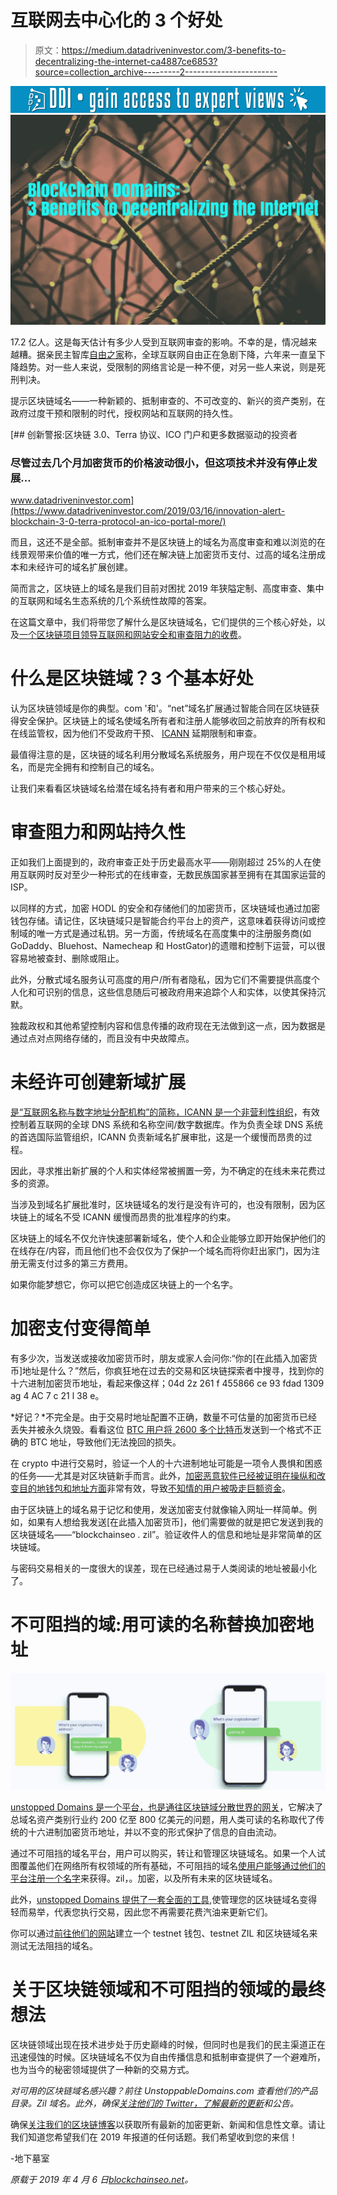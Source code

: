 # 互联网去中心化的 3 个好处

> 原文：<https://medium.datadriveninvestor.com/3-benefits-to-decentralizing-the-internet-ca4887ce6853?source=collection_archive---------2----------------------->

[![](img/65764614e08d8d39d8ecc1f17726f0d7.png)](http://www.track.datadriveninvestor.com/1B9E)![](img/2aa83bd07b6a575b09cfcd373fa416a2.png)

17.2 亿人。这是每天估计有多少人受到互联网审查的影响。不幸的是，情况越来越糟。据亲民主智库[自由之家](https://freedomhouse.org/)称，全球互联网自由正在急剧下降，六年来一直呈下降趋势。对一些人来说，受限制的网络言论是一种不便，对另一些人来说，则是死刑判决。

提示区块链域名——一种新颖的、抵制审查的、不可改变的、新兴的资产类别，在政府过度干预和限制的时代，授权网站和互联网的持久性。

[](https://www.datadriveninvestor.com/2019/03/16/innovation-alert-blockchain-3-0-terra-protocol-an-ico-portal-more/) [## 创新警报:区块链 3.0、Terra 协议、ICO 门户和更多数据驱动的投资者

### 尽管过去几个月加密货币的价格波动很小，但这项技术并没有停止发展…

www.datadriveninvestor.com](https://www.datadriveninvestor.com/2019/03/16/innovation-alert-blockchain-3-0-terra-protocol-an-ico-portal-more/) 

而且，这还不是全部。抵制审查并不是区块链上的域名为高度审查和难以浏览的在线景观带来价值的唯一方式，他们还在解决链上加密货币支付、过高的域名注册成本和未经许可的域名扩展创建。

简而言之，区块链上的域名是我们目前对困扰 2019 年狭隘定制、高度审查、集中的互联网和域名生态系统的几个系统性故障的答案。

在这篇文章中，我们将带您了解什么是区块链域名，它们提供的三个核心好处，以及[一个区块链项目领导互联网和网站安全和审查阻力的收费](https://unstoppabledomains.com/)。

# 什么是区块链域？3 个基本好处

认为区块链领域是你的典型。com '和'。“net”域名扩展通过智能合同在区块链获得安全保护。区块链上的域名使域名所有者和注册人能够收回之前放弃的所有权和在线监管权，因为他们不受政府干预、 [ICANN](https://www.icann.org/) 延期限制和审查。

最值得注意的是，区块链的域名利用分散域名系统服务，用户现在不仅仅是租用域名，而是完全拥有和控制自己的域名。

让我们来看看区块链域名给潜在域名持有者和用户带来的三个核心好处。

# 审查阻力和网站持久性

正如我们上面提到的，政府审查正处于历史最高水平——刚刚超过 25%的人在使用互联网时反对至少一种形式的在线审查，无数民族国家甚至拥有在其国家运营的 ISP。

以同样的方式，加密 HODL 的安全和存储他们的加密货币，区块链域也通过加密钱包存储。请记住，区块链域只是智能合约平台上的资产，这意味着获得访问或控制域的唯一方式是通过私钥。另一方面，传统域名在高度集中的注册服务商(如 GoDaddy、Bluehost、Namecheap 和 HostGator)的遗赠和控制下运营，可以很容易地被查封、删除或阻止。

此外，分散式域名服务认可高度的用户/所有者隐私，因为它们不需要提供高度个人化和可识别的信息，这些信息随后可被政府用来追踪个人和实体，以使其保持沉默。

独裁政权和其他希望控制内容和信息传播的政府现在无法做到这一点，因为数据是通过点对点网络存储的，而且没有中央故障点。

# 未经许可创建新域扩展

[是“互联网名称与数字地址分配机构”的简称，ICANN 是一个非营利性组织](https://www.icann.org/)，有效控制着互联网的全球 DNS 系统和名称空间/数字数据库。作为负责全球 DNS 系统的首选国际监管组织，ICANN 负责新域名扩展审批，这是一个缓慢而昂贵的过程。

因此，寻求推出新扩展的个人和实体经常被搁置一旁，为不确定的在线未来花费过多的资源。

当涉及到域名扩展批准时，区块链域名的发行是没有许可的，也没有限制，因为区块链上的域名不受 ICANN 缓慢而昂贵的批准程序的约束。

区块链上的域名不仅允许快速部署新域名，使个人和企业能够立即开始保护他们的在线存在/内容，而且他们也不会仅仅为了保护一个域名而将你赶出家门，因为注册无需支付过多的第三方费用。

如果你能梦想它，你可以把它创造成区块链上的一个名字。

# 加密支付变得简单

有多少次，当发送或接收加密货币时，朋友或家人会问你:“你的[在此插入加密货币]地址是什么？”然后，你疯狂地在过去的交易和区块链探索者中搜寻，找到你的十六进制加密货币地址，看起来像这样；04d 2z 261 f 455866 ce 93 fdad 1309 ag 4 AC 7 c 21 l 38 e。

*好记？*不完全是。由于交易时地址配置不正确，数量不可估量的加密货币已经丢失并被永久烧毁。看看这位 [BTC 用户将 2600 多个比特币](https://bitcointalk.org/index.php?topic=50206.0)发送到一个格式不正确的 BTC 地址，导致他们无法挽回的损失。

在 crypto 中进行交易时，验证一个人的十六进制地址可能是一项令人畏惧和困惑的任务——尤其是对区块链新手而言。此外，[加密恶意软件已经被证明在操纵和改变目的地钱包和地址方面](https://www.investopedia.com/news/new-bitcoin-malware-changes-destination-wallets/)非常有效，导致[不知情的用户被吸走巨额资金](https://ethereumworldnews.com/careful-copying-pasting-ethereum-wallet-address/)。

由于区块链上的域名易于记忆和使用，发送加密支付就像输入网址一样简单。例如，如果有人想给我发送[在此插入加密货币]，他们需要做的就是把它发送到我的区块链域名——“blockchainseo . zil”。验证收件人的信息和地址是非常简单的区块链域。

与密码交易相关的一度很大的误差，现在已经通过易于人类阅读的地址被最小化了。

# 不可阻挡的域:用可读的名称替换加密地址

![](img/fd2488f308f38bf0c2c7abc9a1225de9.png)

[unstopped Domains 是一个平台，也是通往区块链域分散世界的网关](https://unstoppabledomains.com/)，它解决了总域名资产类别行业约 200 亿至 800 亿美元的问题，用人类可读的名称取代了传统的十六进制加密货币地址，并以不变的形式保护了信息的自由流动。

通过不可阻挡的域名平台，用户可以购买，转让和管理区块链域名。如果一个人试图覆盖他们在网络所有权领域的所有基础，不可阻挡的域名[使用户能够通过他们的平台注册一个名字](https://unstoppabledomains.com/trademark)来获得。zil，。加密，以及所有未来的区块链域名。

此外，[unstopped Domains 提供了一套全面的工具](https://unstoppabledomains.com/transfer),使管理您的区块链域名变得轻而易举，代表您执行交易，因此您不再需要花费汽油来更新它们。

你可以通过[前往他们的网站](https://testnet.unstoppabledomains.com/)建立一个 testnet 钱包、testnet ZIL 和区块链域名来测试无法阻挡的域名。

# 关于区块链领域和不可阻挡的领域的最终想法

区块链领域出现在技术进步处于历史巅峰的时候，但同时也是我们的民主渠道正在迅速侵蚀的时候。区块链域名不仅为自由传播信息和抵制审查提供了一个避难所，也为当今的秘密领域提供了一种新的交易方式。

*对可用的区块链域名感兴趣？前往 UnstoppableDomains.com 查看他们的产品目录。Zil 域名。此外，确保[关注他们的 Twitter，了解最新的更新](http://twitter.com/unstoppableweb)和公告。*

确保[关注我们的区块链博客](https://blockchainseo.net/blog/)以获取所有最新的加密更新、新闻和信息性文章。请让我们知道您希望我们在 2019 年报道的任何话题。我们希望收到您的来信！

-地下墓室

*原载于 2019 年 4 月 6 日*[*blockchainseo.net*](https://blockchainseo.net/blockchain-domains-benefits-decentralizing-internet/)*。*